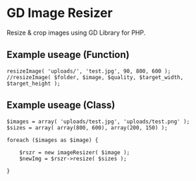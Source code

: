 GD Image Resizer
===

Resize & crop images using GD Library for PHP.

Example useage (Function)
---------------

```
resizeImage( 'uploads/', 'test.jpg', 90, 800, 600 );
//resizeImage( $folder, $image, $quality, $target_width, $target_height );
```

Example useage (Class)
---------------

```
$images = array( 'uploads/test.jpg', 'uploads/test.png' );
$sizes = array( array(800, 600), array(200, 150) );

foreach ($images as $image) {

	$rszr = new imageResizer( $image );
	$newImg = $rszr->resize( $sizes );

}
```

